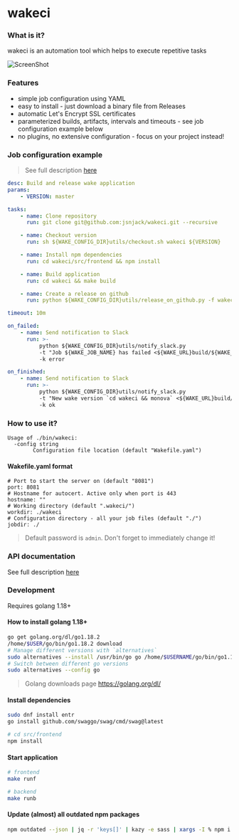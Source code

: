 # wakeci

### What is it?

wakeci is an automation tool which helps to execute repetitive tasks

![ScreenShot](https://raw.githubusercontent.com/jsnjack/wakeci/master/screenshots/feed_view.png)

### Features

-   simple job configuration using YAML
-   easy to install - just download a binary file from Releases
-   automatic Let's Encrypt SSL certificates
-   parameterized builds, artifacts, intervals and timeouts - see job configuration example below
-   no plugins, no extensive configuration - focus on your project instead!

### Job configuration example

> See full description [here](https://github.com/jsnjack/wakeci/blob/master/src/frontend/src/assets/configDescription.yaml)

```yaml
desc: Build and release wake application
params:
    - VERSION: master

tasks:
    - name: Clone repository
      run: git clone git@github.com:jsnjack/wakeci.git --recursive

    - name: Checkout version
      run: sh ${WAKE_CONFIG_DIR}utils/checkout.sh wakeci ${VERSION}

    - name: Install npm dependencies
      run: cd wakeci/src/frontend && npm install

    - name: Build application
      run: cd wakeci && make build

    - name: Create a release on github
      run: python ${WAKE_CONFIG_DIR}utils/release_on_github.py -f wakeci/bin/wakeci -r jsnjack/wakeci -t "v`cd wakeci && monova`"

timeout: 10m

on_failed:
    - name: Send notification to Slack
      run: >-
          python ${WAKE_CONFIG_DIR}utils/notify_slack.py
          -t "Job ${WAKE_JOB_NAME} has failed <${WAKE_URL}build/${WAKE_BUILD_ID}|#${WAKE_BUILD_ID}>"
          -k error

on_finished:
    - name: Send notification to Slack
      run: >-
          python ${WAKE_CONFIG_DIR}utils/notify_slack.py
          -t "New wake version `cd wakeci && monova` <${WAKE_URL}build/${WAKE_BUILD_ID}|#${WAKE_BUILD_ID}>"
          -k ok
```

### How to use it?

```
Usage of ./bin/wakeci:
  -config string
    	Configuration file location (default "Wakefile.yaml")
```

#### Wakefile.yaml format

```
# Port to start the server on (default "8081")
port: 8081
# Hostname for autocert. Active only when port is 443
hostname: ""
# Working directory (default ".wakeci/")
workdir: ./wakeci
# Configuration directory - all your job files (default "./")
jobdir: ./
```

> Default password is `admin`. Don't forget to immediately change it!

### API documentation

See full description [here](https://github.com/jsnjack/wakeci/blob/master/API.md)

### Development

Requires golang 1.18+

#### How to install golang 1.18+

```bash
go get golang.org/dl/go1.18.2
/home/$USER/go/bin/go1.18.2 download
# Manage different versions with `alternatives`
sudo alternatives --install /usr/bin/go go /home/$USERNAME/go/bin/go1.18.2 10
# Switch between different go versions
sudo alternatives --config go
```

> Golang downloads page https://golang.org/dl/

#### Install dependencies

```bash
sudo dnf install entr
go install github.com/swaggo/swag/cmd/swag@latest

# cd src/frontend
npm install
```

#### Start application

```bash
# frontend
make runf

# backend
make runb
```

#### Update (almost) all outdated npm packages

```bash
npm outdated --json | jq -r 'keys[]' | kazy -e sass | xargs -I % npm i %@latest --save
```
